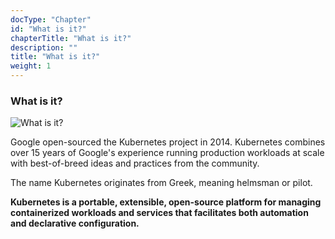 ```yaml
---
docType: "Chapter"
id: "What is it?"
chapterTitle: "What is it?"
description: ""
title: "What is it?"
weight: 1
---
```


### **What is it?**

![What is it?](/090e7114-509a-4046-81f1-9c5fb8daf724/images/sks-starter/c3-l1-1.png)

Google open-sourced the Kubernetes project in 2014. Kubernetes combines over 15 years of Google's experience running production workloads at scale with best-of-breed ideas and practices from the community.

The name Kubernetes originates from Greek, meaning helmsman or pilot.

**Kubernetes is a portable, extensible, open-source platform for managing containerized workloads and services that facilitates both automation and declarative configuration.**